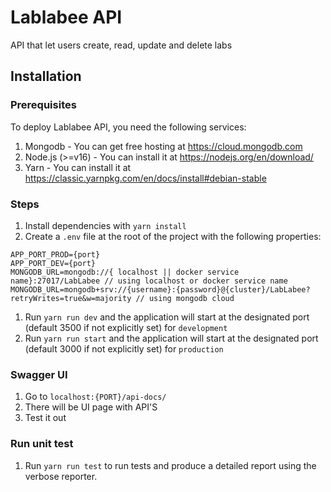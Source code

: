 # Lablabee API

API that let users create, read, update and delete labs

## Installation

### Prerequisites

To deploy Lablabee API, you need the following services:

1. Mongodb - You can get free hosting at https://cloud.mongodb.com
2. Node.js (>=v16) - You can install it at https://nodejs.org/en/download/
3. Yarn - You can install it at https://classic.yarnpkg.com/en/docs/install#debian-stable

### Steps

1. Install dependencies with `yarn install`
2. Create a `.env` file at the root of the project with the following properties:

```
APP_PORT_PROD={port}
APP_PORT_DEV={port}
MONGODB_URL=mongodb://{ localhost || docker service name}:27017/LabLabee // using localhost or docker service name
MONGODB_URL=mongodb+srv://{username}:{password}@{cluster}/LabLabee?retryWrites=true&w=majority // using mongodb cloud
```

1. Run `yarn run dev` and the application will start at the designated port (default 3500 if not explicitly set) for `development`
2. Run `yarn run start` and the application will start at the designated port (default 3000 if not explicitly set) for `production`

### Swagger UI

1. Go to `localhost:{PORT}/api-docs/`
2. There will be UI page with API'S
3. Test it out

### Run unit test

1. Run `yarn run test` to run tests and produce a detailed report using the verbose reporter.
